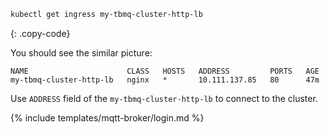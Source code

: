 ```bash
kubectl get ingress my-tbmq-cluster-http-lb
```
{: .copy-code}

You should see the similar picture:

```text
NAME                      CLASS   HOSTS   ADDRESS         PORTS   AGE
my-tbmq-cluster-http-lb   nginx   *       10.111.137.85   80      47m
```

Use `ADDRESS` field of the `my-tbmq-cluster-http-lb` to connect to the cluster.

{% include templates/mqtt-broker/login.md %}
